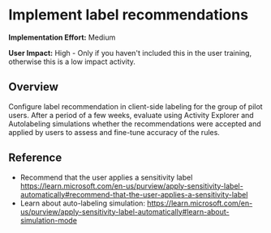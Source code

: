 # Implement label recommendations

**Implementation Effort:** Medium

**User Impact:** High - Only if you haven't included this in the user training, otherwise this is a low impact activity.

## Overview

Configure label recommendation in client-side labeling for the group of pilot users. 
After a period of a few weeks, evaluate using Activity Explorer and Autolabeling simulations whether the recommendations were accepted and applied by users to assess and fine-tune accuracy of the rules.   

## Reference

* Recommend that the user applies a sensitivity label https://learn.microsoft.com/en-us/purview/apply-sensitivity-label-automatically#recommend-that-the-user-applies-a-sensitivity-label
* Learn about auto-labeling simulation: https://learn.microsoft.com/en-us/purview/apply-sensitivity-label-automatically#learn-about-simulation-mode


